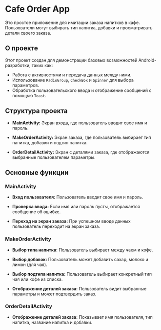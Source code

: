 # Cafe Order App

Это простое приложение для имитации заказа напитков в кафе. Пользователи могут выбирать тип напитка, добавки и просматривать детали своего заказа.

## О проекте

Этот проект создан для демонстрации базовых возможностей Android-разработки, таких как:

- Работа с активностями и передача данных между ними.
- Использование `RadioGroup`, `CheckBox` и `Spinner` для выбора параметров.
- Обработка пользовательского ввода и отображение сообщений с помощью `Toast`.

## Структура проекта

 - **MainActivity:** Экран входа, где пользователь вводит свое имя и пароль.

 - **MakeOrderActivity:** Экран заказа, где пользователь выбирает тип напитка, добавки и подтип напитка.

 - **OrderDetailActivity:** Экран с деталями заказа, где отображаются выбранные пользователем параметры.

## Основные функции

### MainActivity

 - **Вход пользователя:** Пользователь вводит свое имя и пароль.

 - **Проверка ввода:** Если имя или пароль пусты, отображается сообщение об ошибке.

 - **Переход на экран заказа:** При успешном вводе данных пользователь переходит на экран заказа.

### MakeOrderActivity

 - **Выбор типа напитка:** Пользователь выбирает между чаем и кофе.

 - **Выбор добавок:** Пользователь может добавить сахар, молоко и лимон (для чая).

 - **Выбор подтипа напитка:** Пользователь выбирает конкретный тип чая или кофе из списка.

 - **Отображение деталей заказа:** Пользователь видит выбранные параметры и может подтвердить заказ.

### OrderDetailActivity

 - **Отображение деталей заказа:** Показывает имя пользователя, тип напитка, название напитка и добавки.